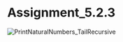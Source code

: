 # Assignment_5.2.3
![PrintNaturalNumbers_TailRecursive](https://github.com/user-attachments/assets/f598606b-3e17-47a5-8f46-37576061aeab)
